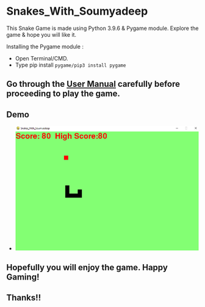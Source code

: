 # Snakes_With_Soumyadeep

This Snake Game is made using Python 3.9.6 & Pygame module. Explore the game & hope you will like it.

Installing the Pygame module :

* Open Terminal/CMD.
* Type pip install `pygame/pip3 install pygame`

## Go through the [User Manual](User-Manual.md) carefully before proceeding to play the game. 
## Demo
- ![](Images/Demo1.png)
## Hopefully you will enjoy the game. Happy Gaming!

## Thanks!!


